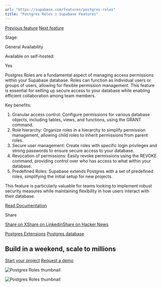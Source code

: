 ```yaml
---
url: "https://supabase.com/features/postgres-roles"
title: "Postgres Roles | Supabase Features"
---
```


[Previous feature](https://supabase.com/features/postgres-extensions) [Next feature](https://supabase.com/features/postgres-database)

Stage:

General Availability

Available on self-hosted:

Yes

Postgres Roles are a fundamental aspect of managing access permissions within your Supabase database. Roles can function as individual users or groups of users, allowing for flexible permission management. This feature is essential for setting up secure access to your database while enabling efficient collaboration among team members.

Key benefits:

1. Granular access control: Configure permissions for various database objects, including tables, views, and functions, using the GRANT command.
2. Role hierarchy: Organize roles in a hierarchy to simplify permission management, allowing child roles to inherit permissions from parent roles.
3. Secure user management: Create roles with specific login privileges and strong passwords to ensure secure access to your database.
4. Revocation of permissions: Easily revoke permissions using the REVOKE command, providing control over who has access to what within your database.
5. Predefined Roles: Supabase extends Postgres with a set of predefined roles, simplifying the initial setup for new projects.

This feature is particularly valuable for teams looking to implement robust security measures while maintaining flexibility in how users interact with their database.

[Read Documentation](https://supabase.com/docs/guides/database/postgres/roles)

Share

[Share on X](https://twitter.com/intent/tweet?url=https%3A%2F%2Fsupabase.com%2Ffeatures%2Fpostgres-roles&text=Postgres%20Roles%20%7C%20Supabase%20Features)[Share on Linkedin](https://www.linkedin.com/shareArticle?url=https%3A%2F%2Fsupabase.com%2Ffeatures%2Fpostgres-roles&text=Postgres%20Roles%20%7C%20Supabase%20Features)[Share on Hacker News](https://news.ycombinator.com/submitlink?u=https%3A%2F%2Fsupabase.com%2Ffeatures%2Fpostgres-roles&t=Postgres%20Roles%20%7C%20Supabase%20Features)

[Postgres Extensions](https://supabase.com/features/postgres-extensions) [Postgres database](https://supabase.com/features/postgres-database)

## Build in a weekend, scale to millions

[Start your project](https://supabase.com/dashboard) [Request a demo](https://supabase.com/contact/sales)

![Postgres Roles thumbnail](https://supabase.com/_next/image?url=%2Fimages%2Ffeatures%2Fpostgres-roles.png&w=3840&q=100&dpl=dpl_7FY8EmFQ6G3YqautJ4Fvh1viLnvu)

![Postgres Roles thumbnail](https://supabase.com/_next/image?url=%2Fimages%2Ffeatures%2Fpostgres-roles-light.png&w=3840&q=100&dpl=dpl_7FY8EmFQ6G3YqautJ4Fvh1viLnvu)